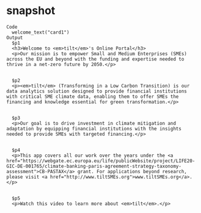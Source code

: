 # snapshot

    Code
      welcome_text("card1")
    Output
      $p1
      <h3>Welcome to <em>tilt</em>'s Online Portal</h3>
      <p>Our mission is to empower Small and Medium Enterprises (SMEs) across the EU and beyond with the funding and expertise needed to thrive in a net-zero future by 2050.</p>
      
      
      $p2
      <p><em>tilt</em> (Transforming in a Low Carbon Transition) is our data analytics solution designed to provide financial institutions with critical SME climate data, enabling them to offer SMEs the financing and knowledge essential for green transformation.</p>
      
      
      $p3
      <p>Our goal is to drive investment in climate mitigation and adaptation by equipping financial institutions with the insights needed to provide SMEs with targeted financing.</p>
      
      
      $p4
      <p>This app covers all our work over the years under the <a href="https://webgate.ec.europa.eu/life/publicWebsite/project/LIFE20-GIC-DE-001765/climate-banking-paris-agreement-strategy-taxonomy-assessment">CB-PASTAX</a> grant. For applications beyond research, please visit <a href="http://www.tiltSMEs.org">www.tiltSMEs.org</a>.</p>
      
      
      $p5
      <p>Watch this video to learn more about <em>tilt</em>.</p>
      
      

